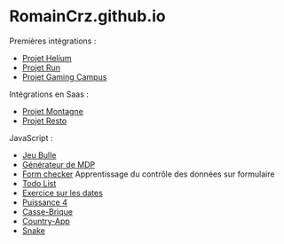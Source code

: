 # RomainCrz.github.io

Premières intégrations : 
- [Projet Helium](https://romaincrz.github.io/Projet-Helium/)
- [Projet Run](https://romaincrz.github.io/projet-run/)
- [Projet Gaming Campus](https://romaincrz.github.io/projet-Gaming-Campus/)

Intégrations en Saas : 
- [Projet Montagne](https://romaincrz.github.io/La-montagne/)
- [Projet Resto](https://romaincrz.github.io/Resto/)

JavaScript : 
-  [Jeu Bulle](https://romaincrz.github.io/Jeu-Bulle/)
-  [Générateur de MDP](https://romaincrz.github.io/Password-Generator/)
-  [Form checker](https://romaincrz.github.io/Form-checker/) Apprentissage du contrôle des données sur formulaire
-  [Todo List](https://romaincrz.github.io/Todo-List/)
-  [Exercice sur les dates](https://romaincrz.github.io/Exercice-Date/)
-  [Puissance 4](https://romaincrz.github.io/Puissance-4/)
-  [Casse-Brique](https://romaincrz.github.io/Casse-brique/)
-  [Country-App](https://romaincrz.github.io/Country-App/)
-  [Snake](https://romaincrz.github.io/Snake/)
